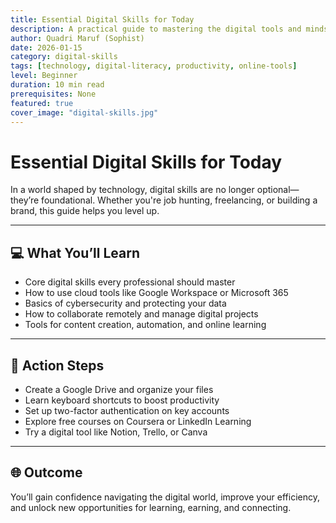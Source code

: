 ```yaml
---
title: Essential Digital Skills for Today  
description: A practical guide to mastering the digital tools and mindsets needed in the modern world.  
author: Quadri Maruf (Sophist)  
date: 2026-01-15  
category: digital-skills  
tags: [technology, digital-literacy, productivity, online-tools]  
level: Beginner  
duration: 10 min read  
prerequisites: None  
featured: true  
cover_image: "digital-skills.jpg"  
---
```


# Essential Digital Skills for Today

In a world shaped by technology, digital skills are no longer optional—they’re foundational. Whether you're job hunting, freelancing, or building a brand, this guide helps you level up.

---

## 💻 What You’ll Learn

- Core digital skills every professional should master  
- How to use cloud tools like Google Workspace or Microsoft 365  
- Basics of cybersecurity and protecting your data  
- How to collaborate remotely and manage digital projects  
- Tools for content creation, automation, and online learning  

---

## 🧠 Action Steps

- Create a Google Drive and organize your files  
- Learn keyboard shortcuts to boost productivity  
- Set up two-factor authentication on key accounts  
- Explore free courses on Coursera or LinkedIn Learning  
- Try a digital tool like Notion, Trello, or Canva  

---

## 🌐 Outcome

You’ll gain confidence navigating the digital world, improve your efficiency, and unlock new opportunities for learning, earning, and connecting.
